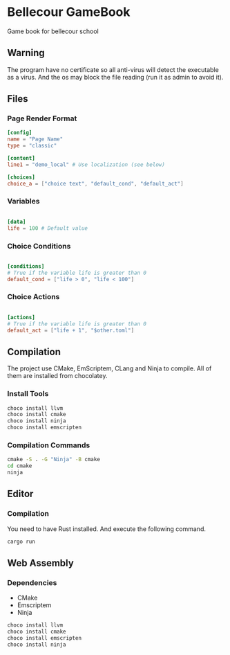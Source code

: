 # Bellecour GameBook

Game book for bellecour school

## Warning

The program have no certificate so all anti-virus will detect the executable as a virus.
And the os may block the file reading (run it as admin to avoid it).

## Files

### Page Render Format

```toml
[config]
name = "Page Name"
type = "classic"

[content]
line1 = "demo_local" # Use localization (see below)

[choices]
choice_a = ["choice text", "default_cond", "default_act"]

```

### Variables

```toml

[data]
life = 100 # Default value

```

### Choice Conditions

```toml

[conditions]
# True if the variable life is greater than 0
default_cond = ["life > 0", "life < 100"]

```

### Choice Actions

```toml

[actions]
# True if the variable life is greater than 0
default_act = ["life + 1", "$other.toml"]

```

## Compilation

The project use CMake, EmScriptem, CLang and Ninja to compile.
All of them are installed from chocolatey.

### Install Tools

```bat
choco install llvm
choco install cmake
choco install ninja
choco install emscripten
```

### Compilation Commands

```bat
cmake -S . -G "Ninja" -B cmake
cd cmake
ninja
```

## Editor

### Compilation

You need to have Rust installed.
And execute the following command.

```bat
cargo run
```

## Web Assembly

### Dependencies

- CMake
- Emscriptem
- Ninja

```bat
choco install llvm
choco install cmake
choco install emscripten
choco install ninja
```
